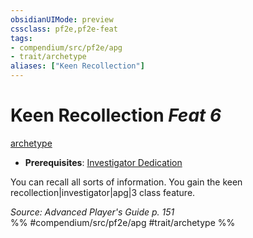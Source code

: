 ```yaml
---
obsidianUIMode: preview
cssclass: pf2e,pf2e-feat
tags:
- compendium/src/pf2e/apg
- trait/archetype
aliases: ["Keen Recollection"]
---
```

# Keen Recollection  *Feat 6*  
[archetype](archetype.md "Archetype Feat Trait")  

- **Prerequisites**: [Investigator Dedication](investigator-dedication-apg.md)

You can recall all sorts of information. You gain the keen recollection|investigator|apg|3 class feature.

*Source: Advanced Player's Guide p. 151*  
%% #compendium/src/pf2e/apg #trait/archetype %%